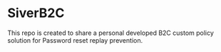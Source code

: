 # SiverB2C

This repo is created to share a personal developed B2C custom policy solution for Password reset replay prevention.
